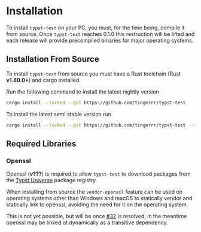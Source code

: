 # Installation
To install `typst-test` on your PC, you must, for the time being, compile it from source.
Once `typst-test` reaches 0.1.0 this restruction will be lifted and each release will provide precompiled binaries for major operating systems.

## Installation From Source
To install `typst-test` from source you must have a Rust toolchain (Rust **v1.80.0+**) and cargo installed.

Run the following command to install the latest nightly version
```bash
cargo install --locked --git https://github.com/tingerrr/typst-test
```

To install the latest semi stable version run
```bash
cargo install --locked --git https://github.com/tingerrr/typst-test --tag ci-semi-stable
```

## Required Libraries
### Openssl
Openssl (**v???**) is required to allow `typst-test` to download packages from the [Typst Universe](https://typst.app/universe) package registry.

When installing from source the `vendor-openssl` feature can be used on operating systems other than Windows and macOS to statically vendor and statically link to openssl, avoiding the need for it on the operating system.

<div class="warning">

This is not yet possible, but will be once [#32](https://github.com/tingerrr/typst-test/issues/32) is resolved, in the meantime openssl may be linked ot dynamically as a transitive dependency.

<div>
